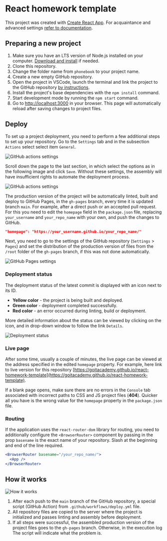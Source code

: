 # React homework template

This project was created with
[Create React App](https://github.com/facebook/create-react-app). For
acquaintance and advanced settings
[refer to documentation](https://facebook.github.io/create-react-app/docs/getting-started).

## Preparing a new project

1. Make sure you have an LTS version of Node.js installed on your computer.
   [Download and install](https://nodejs.org/en/) if needed.
2. Clone this repository.
3. Change the folder name from `phonebook` to your project name.
4. Create a new empty GitHub repository.
5. Open the project in VSCode, launch the terminal and link the project to the
   GitHub repository
   [by instructions](https://docs.github.com/en/get-started/getting-started-with-git/managing-remote-repositories#changing-a-remote-repositorys-url).
6. Install the project's base dependencies with the `npm install` command.
7. Start development mode by running the `npm start` command.
8. Go to [http://localhost:3000](http://localhost:3000) in your browser. This
   page will automatically reload after saving changes to project files.

## Deploy

To set up a project deployment, you need to perform a few additional steps to
set up your repository. Go to the `Settings` tab and in the subsection `Actions`
select select item `General`.

![GitHub actions settings](./assets/actions-config-step-1.png)

Scroll down the page to the last section, in which select the options as in the
following image and click `Save`. Without these settings, the assembly will have
insufficient rights to automate the deployment process.

![GitHub actions settings](./assets/actions-config-step-2.png)

The production version of the project will be automatically linted, built and
deploy to GitHub Pages, in the `gh-pages` branch, every time it is updated
branch `main`. For example, after a direct push or an accepted pull request. For
this you need to edit the `homepage` field in the `package.json` file, replacing
`your_username` and `your_repo_name` with your own, and push the changes to
GitHub.

```json
"homepage": "https://your_username.github.io/your_repo_name/"
```

Next, you need to go to the settings of the GitHub repository (`Settings` >
`Pages`) and set the distribution of the production version of files from the
`/root` folder of the `gh-pages` branch, if this was not done automatically.

![GitHub Pages settings](./assets/repo-settings.png)

### Deployment status

The deployment status of the latest commit is displayed with an icon next to its
ID.

- **Yellow color** - the project is being built and deployed.
- **Green color** - deployment completed successfully.
- **Red color** - an error occurred during linting, build or deployment.

More detailed information about the status can be viewed by clicking on the
icon, and in drop-down window to follow the link `Details`.

![Deployment status](./assets/status.png)

### Live page

After some time, usually a couple of minutes, the live page can be viewed at the
address specified in the edited `homepage` property. For example, here link to
live version for this repository
[https://goitacademy.github.io/react-homework-template](https://goitacademy.github.io/react-homework-template).

If a blank page opens, make sure there are no errors in the `Console` tab
associated with incorrect paths to CSS and JS project files (**404**). Quicker
all you have is the wrong value for the `homepage` property in the
`package.json` file.

### Routing

If the application uses the `react-router-dom` library for routing, you need to
additionally configure the `<BrowserRouter>` component by passing in the prop
`basename` is the exact name of your repository. Slash at the beginning and end
of the line required.

```jsx
<BrowserRouter basename="/your_repo_name/">
  <App />
</BrowserRouter>
```

## How it works

![How it works](./assets/how-it-works.png)

1. After each push to the `main` branch of the GitHub repository, a special
   script (GitHub Action) from `.github/workflows/deploy.yml` file.
2. All repository files are copied to the server where the project is
   initialized and passes linting and assembly before deployment.
3. If all steps were successful, the assembled production version of the project
   files goes to the `gh-pages` branch. Otherwise, in the execution log The
   script will indicate what the problem is.
